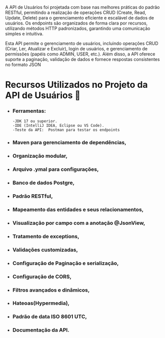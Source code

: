    A API de Usuários foi projetada com base nas melhores práticas do padrão RESTful, permitindo a realização de operações CRUD (Create, Read, Update, Delete) para o gerenciamento eficiente e escalável de dados de usuários. Os endpoints são organizados de forma clara por recursos, utilizando métodos HTTP padronizados, garantindo uma comunicação simples e intuitiva. 

Esta API permite o gerenciamento de usuários, incluindo operações CRUD (Criar, Ler, Atualizar e Excluir), login de usuários, e gerenciamento de permissões (papéis como ADMIN, USER, etc.).
Além disso, a API oferece suporte a paginação, validação de dados e fornece respostas consistentes no formato JSON 

# Recursos Utilizados no Projeto da API de Usuários 🔧

* ### Ferramentas:

      -JDK 17 ou superior. 
      -IDE (IntelliJ IDEA, Eclipse ou VS Code). 
      -Teste da API:  Postman para testar os endpoints 


* ### Maven para gerenciamento de dependências,
* ### Organização modular, 
* ### Arquivo .ymal para configurações,
* ### Banco de dados Postgre,
* ### Padrão RESTful,
* ### Mapeamento das entidades e seus relacionamentos,
* ### Visualização por campo com a anotação @JsonView,
* ### Tratamento de exceptions,
* ### Validações customizadas,
* ### Configuração de Paginação e serialização,
* ### Configuração de CORS,
* ### Filtros avançados e dinâmicos,
* ### Hateoas(Hypermedia),
* ### Padrão de data ISO 8601 UTC,
* ### Documentação da API.
